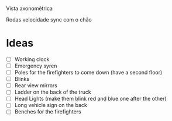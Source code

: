 Vista axonométrica



Rodas velocidade sync com o chão








# Ideas

- [ ] Working clock
- [ ] Emergency syren
- [ ] Poles for the firefighters to come down (have a second floor)
- [ ] Blinks
- [ ] Rear view mirrors
- [ ] Ladder on the back of the truck
- [ ] Head Lights (make them blink red and blue one after the other)
- [ ] Long vehicle sign on the back
- [ ] Benches for the firefighters
